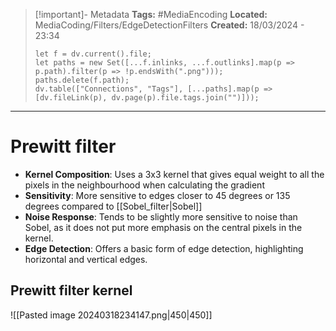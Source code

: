 > [!important]- Metadata
> **Tags:** #MediaEncoding 
> **Located:** MediaCoding/Filters/EdgeDetectionFilters
> **Created:** 18/03/2024 - 23:34
> ```dataviewjs
> let f = dv.current().file;
> let paths = new Set([...f.inlinks, ...f.outlinks].map(p => p.path).filter(p => !p.endsWith(".png")));
> paths.delete(f.path);
> dv.table(["Connections", "Tags"], [...paths].map(p => [dv.fileLink(p), dv.page(p).file.tags.join("")]));
> ```

___
# Prewitt filter
- **Kernel Composition**:  Uses a 3x3 kernel that gives equal weight to all the pixels in the neighbourhood when calculating the gradient
- **Sensitivity**: More sensitive to edges closer to 45 degrees or 135 degrees compared to [[Sobel_filter|Sobel]] 
- **Noise Response**: Tends to be slightly more sensitive to noise than Sobel, as it does not put more emphasis on the central pixels in the kernel.
- **Edge Detection**: Offers a basic form of edge detection, highlighting horizontal and vertical edges.
## Prewitt filter kernel

![[Pasted image 20240318234147.png|450|450]]